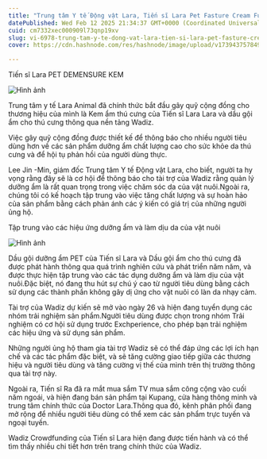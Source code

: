 ```yaml
---
title: "Trung tâm Y tế Động vật Lara, Tiến sĩ Lara Pet Fasture Cream Funding bắt đầu tại Wadiz"
datePublished: Wed Feb 12 2025 21:34:37 GMT+0000 (Coordinated Universal Time)
cuid: cm7332xec000909l73qnp19xv
slug: vi-6978-trung-tam-y-te-dong-vat-lara-tien-si-lara-pet-fasture-cream-funding-bat-dau-tai-wadiz
cover: https://cdn.hashnode.com/res/hashnode/image/upload/v1739437578492/f16c40f8-70fd-4065-8c9e-cf79bc78bce5.png

---
```



Tiến sĩ Lara PET DEMENSURE KEM

![Hình ảnh](https://cdn.hashnode.com/res/hashnode/image/upload/v1739435654489/34b4b7d7-dbe8-417b-a4a2-99edc550ed91.png)

Trung tâm y tế Lara Animal đã chính thức bắt đầu gây quỹ cộng đồng cho thương hiệu của mình là Kem ẩm thú cưng của Tiến sĩ Lara Lara và dầu gội ẩm cho thú cưng thông qua nền tảng Wadiz.

Việc gây quỹ cộng đồng được thiết kế để thông báo cho nhiều người tiêu dùng hơn về các sản phẩm dưỡng ẩm chất lượng cao cho sức khỏe da thú cưng và để hội tụ phản hồi của người dùng thực.

Lee Jin -Min, giám đốc Trung tâm Y tế Động vật Lara, cho biết, người ta hy vọng rằng đây sẽ là cơ hội để thông báo cho tài trợ của Wadiz rằng quản lý dưỡng ẩm là rất quan trọng trong việc chăm sóc da của vật nuôi.Ngoài ra, chúng tôi có kế hoạch tập trung vào việc tăng chất lượng và sự hoàn hảo của sản phẩm bằng cách phản ánh các ý kiến ​​có giá trị của những người ủng hộ.

Tập trung vào các hiệu ứng dưỡng ẩm và làm dịu da của vật nuôi

![Hình ảnh](https://cdn.hashnode.com/res/hashnode/image/upload/v1739435657710/71ad2b97-589e-4cb7-beb9-4abfada47f5d.png)

Dầu gội dưỡng ẩm PET của Tiến sĩ Lara và Dầu gội ẩm cho thú cưng đã được phát hành thông qua quá trình nghiên cứu và phát triển năm năm, và được thực hiện tập trung vào các tác dụng dưỡng ẩm và làm dịu của vật nuôi.Đặc biệt, nó đang thu hút sự chú ý cao từ người tiêu dùng bằng cách sử dụng các thành phần không gây dị ứng cho vật nuôi có làn da nhạy cảm.

Tài trợ của Wadiz dự kiến ​​sẽ mở vào ngày 26 và hiện đang tuyển dụng các nhóm trải nghiệm sản phẩm.Người tiêu dùng được chọn trong nhóm Trải nghiệm có cơ hội sử dụng trước Exchperience, cho phép bạn trải nghiệm các hiệu ứng và sử dụng sản phẩm.

Những người ủng hộ tham gia tài trợ Wadiz sẽ có thể đáp ứng các lợi ích hạn chế và các tác phẩm đặc biệt, và sẽ tăng cường giao tiếp giữa các thương hiệu và người tiêu dùng và tăng cường vị thế của mình trên thị trường thông qua tài trợ này.

Ngoài ra, Tiến sĩ Ra đã ra mắt mua sắm TV mua sắm công cộng vào cuối năm ngoái, và hiện đang bán sản phẩm tại Kupang, cửa hàng thông minh và trung tâm chính thức của Doctor Lara.Thông qua đó, kênh phân phối đang mở rộng để nhiều người tiêu dùng có thể xem các sản phẩm trực tuyến và ngoại tuyến.

Wadiz Crowdfunding của Tiến sĩ Lara hiện đang được tiến hành và có thể tìm thấy nhiều chi tiết hơn trên trang chính thức của Wadiz.